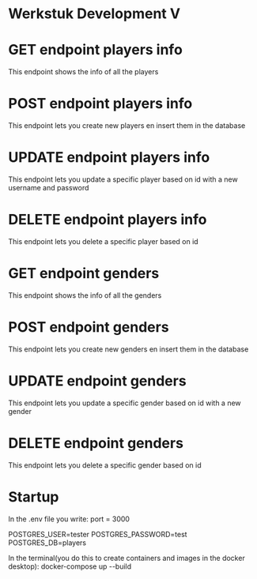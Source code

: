 # Werkstuk Development V

# GET endpoint players info

This endpoint shows the info of all the players

# POST endpoint players info

This endpoint lets you create new players en insert them in the database

# UPDATE endpoint players info

This endpoint lets you update a specific player based on id with a new username and password

# DELETE endpoint players info

This endpoint lets you delete a specific player based on id

# GET endpoint genders

This endpoint shows the info of all the genders

# POST endpoint genders

This endpoint lets you create new genders en insert them in the database

# UPDATE endpoint genders

This endpoint lets you update a specific gender based on id with a new gender

# DELETE endpoint genders

This endpoint lets you delete a specific gender based on id

# Startup

In the .env file you write:
port = 3000

POSTGRES_USER=tester
POSTGRES_PASSWORD=test
POSTGRES_DB=players

In the terminal(you do this to create containers and images in the docker desktop):
docker-compose up --build
